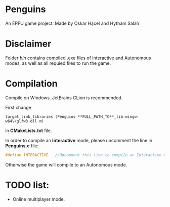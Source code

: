 # Penguins
An EPFU game project.
Made by Oskar Hącel and Hytham Salah

# Disclaimer
Folder *bin* contains compiled .exe files of Interactive and Autonomous modes, as well as all requied files to run the game.

# Compilation
Compile on Windows.
JetBrains CLion is recommended.

First change
```make
target_link_libraries (Penguins **FULL_PATH_TO**_lib-mingw-w64\\glfw3.dll m)
```
in **CMakeLists.txt** file.

In order to compile an **Interactive** mode, please uncomment the line in **Penguins.c** file:
```c
#define INTERACTIVE   //Uncomment this line to compile an Interactive mode.
```
Otherwise the game will compile to an Autonomous mode.

# TODO list:
  - Online multiplayer mode.
